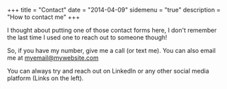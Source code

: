 +++
title = "Contact"
date = "2014-04-09"
sidemenu = "true"
description = "How to contact me"
+++

I thought about putting one of those contact forms here, I don't remember the last time I used one to reach out to someone though!

So, if you have my number, give me a call (or text me). You can also email me at myemail@mywebsite.com

You can always try and reach out on LinkedIn or any other social media platform (Links on the left).

